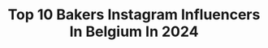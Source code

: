 ---
title: Top 10 Bakers Instagram Influencers In Belgium In 2024
description: >-
  Find top bakers Instagram influencers in Belgium in 2024. Most popular hashtags: #f52grams #foodphotography #foodstyling #bikelife.
platform: Instagram
hits: 9
text_top: See the top-rated Instagram influencers on inBeat.
text_bottom: Our database holds 9 Instagram influencers like this in Belgium for you to collaborate.
profiles:
  - username: "i_have_this_thing_with_colour"
    fullname: >-
      Lieselotte Mertens
    bio: >-
      Mom of Elle, both struggling with puberty... Hers. Not mine 😉 Prince Charming II 🐕 Belgian 🇧🇪 colourlover 🌈 and messy baker 😂 Collab? WhatsApp 🩷
    location: "Belgium"
    followers: 6847
    engagement: 221
    commentsToLikes: 0.029989
    id: ck8t28lenyjl30j78bb6facir
    verified: false
    hashtags: "#ricebeforeguys, #ihavethisthingwithcolour, #ihavethisthingwithcups, #priorities"
  - username: "hap_en_tap"
    fullname: >-
      Myriam Minne l Culi blogger
    bio: >-
      ➢ 🇧🇪 Foodblog Award Winner Best Baking & Sweets ➢ Ambassador @falconbelgium @robthegourmetsmarket ➢ FCB 💙🖤 ➢ Check my FREE recipes 👇
    location: "Belgium"
    followers: 36385
    engagement: 242
    commentsToLikes: 0.128358
    id: ck8tdpvji4by00j78iaoi24rt
    verified: false
    hashtags: "#foodlover, #foodphotography, #summerbaking, #homecook"
  - username: "naturellebynatalia"
    fullname: >-
      Naturelle by Natalia
    bio: >-
      ♡sugar free is The New Black♡📚 nutrition♡freelance food stylist & recipe developer♡ceramics, soaps♡traveller(39 countries so far) Belgium
    location: "Belgium"
    followers: 11614
    engagement: 590
    commentsToLikes: 0.208017
    id: ck5c0dklqsxlt0i115g2doh5u
    verified: false
    hashtags: "#soapmaking, #eatcaptureshare, #bakeitforward, #foodartproject"
  - username: "debby_the_chocoholic"
    fullname: >-
      𝐃𝐞𝐛𝐨𝐫𝐚𝐡 | Zen With Debby
    bio: >-
      @zenwithdebby ❥ Yoga & Pilates in Meise 🧘🏻‍♀️ Yoga classes on YouTube 🍫 Chocoholic | Foodblogger 💘 @theofficialmrboyfriend 🐾 Cat Mom of 2
    location: "Belgium"
    followers: 27958
    engagement: 146
    commentsToLikes: 0.063688
    id: ck0u1mk1nx9ka0i19juor7rxb
    verified: false
    hashtags: "#thefeedfeedvegan, #yogabalance, #bakken, #smoothieforbreakfast"
  - username: "aml_venu"
    fullname: >-
      AML VENU || KTM BIKER ||
    bio: >-
      POWERED BY HATERS⚡️ . KRAFTFAHRZEUGE TRUNKENPOLZ MATTIGHOFEN . DM for paid collabs 📌 sponsored by @barrelexhaust . MM 93 🧡🏍️💨
    location: "Belgium"
    followers: 181401
    engagement: 820
    commentsToLikes: 0.007800
    id: ck9whmijxyjti0j78covqzhmi
    verified: false
    hashtags: ""
  - username: "matteo.declercq"
    fullname: >-
      🚴‍♂️ 𝐌𝐚𝐭𝐭𝐞𝐨 𝐃𝐞𝐜𝐥𝐞𝐫𝐜𝐪 🚴‍♂️
    bio: >-
      15 y 🇧🇪 🚴 - Team @smartcyclingmoto6 ❈ @cbearcycling ❈ @sockeloen.nl ❈ @challengetires ❈ @4gold.official ❈ @bontcycling 👇check my YouTube Channel👇
    location: "Belgium"
    followers: 49784
    engagement: 973
    commentsToLikes: 0.018050
    id: ck8t01ojqqj7v0j78xm6mx886
    verified: false
    hashtags: "#gravelporn, #peloton, #rideyourbike, #sports"
  - username: "winston_the_woofie"
    fullname: >-
      Winston the Woofie
    bio: >-
      🐶 black miniature schnauzer 🇧🇪 🎂14-07-2017 👠loving the girls 📌Brand ambassador @dogcopenhagen @natachien_belgium @stilhuette_be @eohippus.eu
    location: "Belgium"
    followers: 20058
    engagement: 338
    commentsToLikes: 0.027578
    id: ck8ta8ip3qu820j78k1yoy50n
    verified: false
    hashtags: "#dogcollar, #dogsarethebest, #schnauzermini, #schnauzerlove"
  - username: "dkrmencik"
    fullname: >-
      DENISA KRMENČÍK
    bio: >-
      🇨🇿 Czech Republic / 🇧🇪 Belgium / 🇬🇷 Greece 👧🏽 Claudia | 👶🏻 Melania | ⚽️ Michael 📩 denisakrmencik@gmail.com | 👗 @claudiasprincess_czsk
    location: "Belgium"
    followers: 11043
    engagement: 156
    commentsToLikes: 0.014497
    id: ck5c0ddvjsx7o0i116h5visco
    verified: false
    hashtags: "#spoluprace, #drmaxlekarna, #doplnekstravy, #sisters"
  - username: "dezwaef_frederik"
    fullname: >-
      Bar Consultant/Coach
    bio: >-
      • Independent bar and beverage consultant/coach • 🇧🇪, Belgium, Brugge • drink and beverage reviews
    location: "Belgium"
    followers: 12333
    engagement: 263
    commentsToLikes: 0.013463
    id: ckap7766siwvv0i78z67x09mt
    verified: false
    hashtags: "#fruitbeer, #tripel, #beergeekery, #beerheads"
---